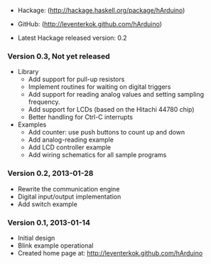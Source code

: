 * Hackage: (http://hackage.haskell.org/package/hArduino)
* GitHub:  (http://leventerkok.github.com/hArduino)

* Latest Hackage released version: 0.2

### Version 0.3, Not yet released

 * Library
    * Add support for pull-up resistors
    * Implement routines for waiting on digital triggers
    * Add support for reading analog values and setting sampling frequency.
    * Add support for LCDs (based on the Hitachi 44780 chip)
    * Better handling for Ctrl-C interrupts
 * Examples
    * Add counter: use push buttons to count up and down
    * Add analog-reading example
    * Add LCD controller example
    * Add wiring schematics for all sample programs

### Version 0.2, 2013-01-28

 * Rewrite the communication engine
 * Digital input/output implementation
 * Add switch example

### Version 0.1, 2013-01-14

 * Initial design
 * Blink example operational
 * Created home page at: http://leventerkok.github.com/hArduino 
